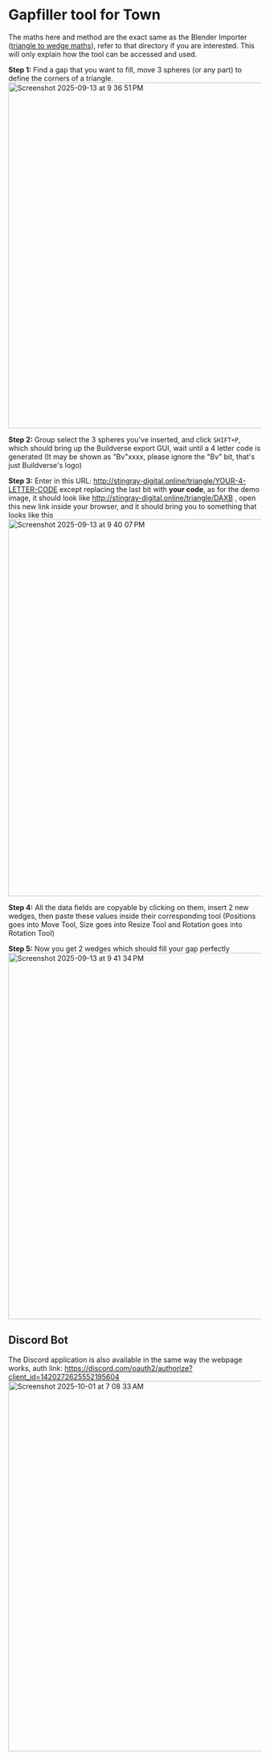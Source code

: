 # Gapfiller tool for Town
The maths here and method are the exact same as the Blender Importer ([triangle to wedge maths](https://github.com/Fantastic-Fanta/The-Fantastic-Town-API/blob/main/Blender_Importer/TriangleToWedges.py)), refer to that directory if you are interested. This will only explain how the tool can be accessed and used.

**Step 1:**
Find a gap that you want to fill, move 3 spheres (or any part) to define the corners of a triangle.
<img width="819" height="688" alt="Screenshot 2025-09-13 at 9 36 51 PM" src="https://github.com/user-attachments/assets/f788bde3-9d77-4a97-aca8-7c9d773e5a3f" />

**Step 2:**
Group select the 3 spheres you've inserted, and click `SHIFT+P`, which should bring up the Buildverse export GUI, wait until a 4 letter code is generated (It may be shown as "Bv"xxxx, please ignore the "Bv" bit, that's just Buildverse's logo)

**Step 3:**
Enter in this URL: http://stingray-digital.online/triangle/YOUR-4-LETTER-CODE except replacing the last bit with **your code**, as for the demo image, it should look like http://stingray-digital.online/triangle/DAXB , open this new link inside your browser, and it should bring you to something that looks like this
<img width="1246" height="750" alt="Screenshot 2025-09-13 at 9 40 07 PM" src="https://github.com/user-attachments/assets/17007a29-3302-4e49-902e-ba7b5cdb1782" />

**Step 4:**
All the data fields are copyable by clicking on them, insert 2 new wedges, then paste these values inside their corresponding tool (Positions goes into Move Tool, Size goes into Resize Tool and Rotation goes into Rotation Tool)

**Step 5:**
Now you get 2 wedges which should fill your gap perfectly
<img width="741" height="729" alt="Screenshot 2025-09-13 at 9 41 34 PM" src="https://github.com/user-attachments/assets/c8877c7c-9bec-4911-83ca-5757970ac641" />

## Discord Bot
The Discord application is also available in the same way the webpage works, auth link: https://discord.com/oauth2/authorize?client_id=1420272625552195604
<img width="872" height="737" alt="Screenshot 2025-10-01 at 7 08 33 AM" src="https://github.com/user-attachments/assets/91add230-a288-41d2-b501-4c3c65810fa1" />
